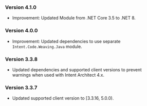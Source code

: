 ### Version 4.1.0

- Improvement: Updated Module from .NET Core 3.5 to .NET 8.

### Version 4.0.0

- Improvement: Updated dependencies to use separate `Intent.Code.Weaving.Java` module.

### Version 3.3.8

- Updated dependencies and supported client versions to prevent warnings when used with Intent Architect 4.x.

### Version 3.3.7

- Updated supported client version to [3.3.16, 5.0.0).
